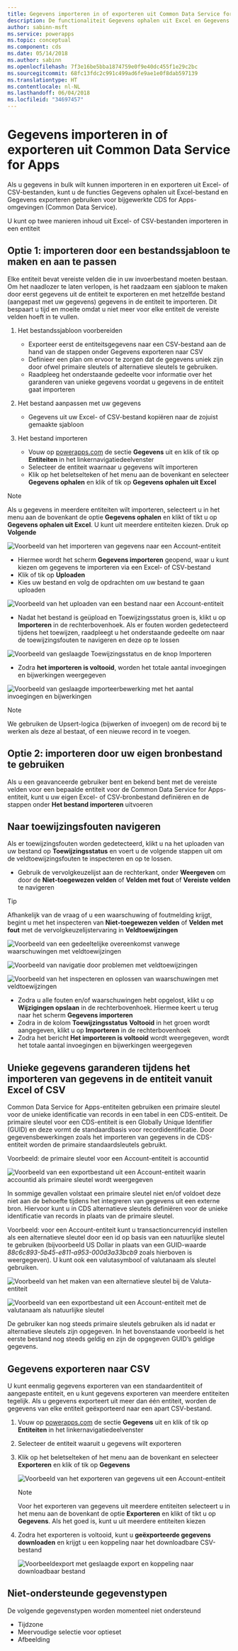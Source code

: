 ```yaml
---
title: Gegevens importeren in of exporteren uit Common Data Service for Apps
description: De functionaliteit Gegevens ophalen uit Excel en Gegevens exporteren gebruiken om gegevens in bulk van en uit Excel- of CSV-bestanden te importeren en exporteren in entiteiten in CDS for Apps (Common Data Service)
author: sabinn-msft
ms.service: powerapps
ms.topic: conceptual
ms.component: cds
ms.date: 05/14/2018
ms.author: sabinn
ms.openlocfilehash: 7f3e16be5bba1874759e0f9e40dc455f1e29c2bc
ms.sourcegitcommit: 68fc13fdc2c991c499ad6fe9ae1e0f8dab597139
ms.translationtype: HT
ms.contentlocale: nl-NL
ms.lasthandoff: 06/04/2018
ms.locfileid: "34697457"
---
```

# <a name="import-or-export-data-from-the-common-data-service-for-apps"></a>Gegevens importeren in of exporteren uit Common Data Service for Apps

Als u gegevens in bulk wilt kunnen importeren in en exporteren uit Excel- of CSV-bestanden, kunt u de functies Gegevens ophalen uit Excel-bestand en Gegevens exporteren gebruiken voor bijgewerkte CDS for Apps-omgevingen (Common Data Service).

U kunt op twee manieren inhoud uit Excel- of CSV-bestanden importeren in een entiteit

## <a name="option-1-import-by-creating-and-modifying-a-file-template"></a>Optie 1: importeren door een bestandssjabloon te maken en aan te passen

Elke entiteit bevat vereiste velden die in uw invoerbestand moeten bestaan. Om het naadlozer te laten verlopen, is het raadzaam een sjabloon te maken door eerst gegevens uit de entiteit te exporteren en met hetzelfde bestand (aangepast met uw gegevens) gegevens in de entiteit te importeren. Dit bespaart u tijd en moeite omdat u niet meer voor elke entiteit de vereiste velden hoeft in te vullen.

1. Het bestandssjabloon voorbereiden

    - Exporteer eerst de entiteitsgegevens naar een CSV-bestand aan de hand van de stappen onder Gegevens exporteren naar CSV
    - Definieer een plan om ervoor te zorgen dat de gegevens uniek zijn door ofwel primaire sleutels of alternatieve sleutels te gebruiken.
    - Raadpleeg het onderstaande gedeelte voor informatie over het garanderen van unieke gegevens voordat u gegevens in de entiteit gaat importeren

1. Het bestand aanpassen met uw gegevens

    - Gegevens uit uw Excel- of CSV-bestand kopiëren naar de zojuist gemaakte sjabloon

1. Het bestand importeren
    - Vouw op [powerapps.com](https://web.powerapps.com/) de sectie **Gegevens** uit en klik of tik op **Entiteiten** in het linkernavigatiedeelvenster
    - Selecteer de entiteit waarnaar u gegevens wilt importeren
    - Klik op het beletselteken of het menu aan de bovenkant en selecteer **Gegevens ophalen** en klik of tik op **Gegevens ophalen uit Excel**

> [!NOTE]
> Als u gegevens in meerdere entiteiten wilt importeren, selecteert u in het menu aan de bovenkant de optie **Gegevens ophalen** en klikt of tikt u op **Gegevens ophalen uit Excel**. U kunt uit meerdere entiteiten kiezen. Druk op **Volgende**

![Voorbeeld van het importeren van gegevens naar een Account-entiteit](./media/data-platform-import-export/import-data-to-account.png)

- Hiermee wordt het scherm **Gegevens importeren** geopend, waar u kunt kiezen om gegevens te importeren via een Excel- of CSV-bestand
- Klik of tik op **Uploaden**
- Kies uw bestand en volg de opdrachten om uw bestand te gaan uploaden

![Voorbeeld van het uploaden van een bestand naar een Account-entiteit](./media/data-platform-import-export/upload-account.png)

- Nadat het bestand is geüpload en Toewijzingsstatus groen is, klikt u op **Importeren** in de rechterbovenhoek. Als er fouten worden gedetecteerd tijdens het toewijzen, raadpleegt u het onderstaande gedeelte om naar de toewijzingsfouten te navigeren en deze op te lossen

![Voorbeeld van geslaagde Toewijzingsstatus en de knop Importeren](./media/data-platform-import-export/success-map-imp.png)

- Zodra **het importeren is voltooid**, worden het totale aantal invoegingen en bijwerkingen weergegeven

![Voorbeeld van geslaagde importeerbewerking met het aantal invoegingen en bijwerkingen](./media/data-platform-import-export/success-imp-insert.png)

> [!NOTE]
> We gebruiken de Upsert-logica (bijwerken of invoegen) om de record bij te werken als deze al bestaat, of een nieuwe record in te voegen.

## <a name="option-2-import-by-bringing-your-own-source-file"></a>Optie 2: importeren door uw eigen bronbestand te gebruiken

Als u een geavanceerde gebruiker bent en bekend bent met de vereiste velden voor een bepaalde entiteit voor de Common Data Service for Apps-entiteit, kunt u uw eigen Excel- of CSV-bronbestand definiëren en de stappen onder **Het bestand importeren** uitvoeren

## <a name="navigating-mapping-errors"></a>Naar toewijzingsfouten navigeren

Als er toewijzingsfouten worden gedetecteerd, klikt u na het uploaden van uw bestand op **Toewijzingsstatus** en voert u de volgende stappen uit om de veldtoewijzingsfouten te inspecteren en op te lossen.

- Gebruik de vervolgkeuzelijst aan de rechterkant, onder **Weergeven** om door de **Niet-toegewezen velden** of **Velden met fout** of **Vereiste velden** te navigeren

> [!TIP]
> Afhankelijk van de vraag of u een waarschuwing of foutmelding krijgt, begint u met het inspecteren van **Niet-toegewezen velden** of **Velden met fout** met de vervolgkeuzelijstervaring in **Veldtoewijzingen**

![Voorbeeld van een gedeeltelijke overeenkomst vanwege waarschuwingen met veldtoewijzingen](./media/data-platform-import-export/partial-match.png)

![Voorbeeld van navigatie door problemen met veldtoewijzingen](./media/data-platform-import-export/navigate-mappings.png)

![ Voorbeeld van het inspecteren en oplossen van waarschuwingen met veldtoewijzingen](./media/data-platform-import-export/inspect-warnings.png)

- Zodra u alle fouten en/of waarschuwingen hebt opgelost, klikt u op **Wijzigingen opslaan** in de rechterbovenhoek. Hiermee keert u terug naar het scherm **Gegevens importeren**
- Zodra in de kolom **Toewijzingsstatus** **Voltooid** in het groen wordt aangegeven, klikt u op **Importeren** in de rechterbovenhoek
- Zodra het bericht **Het importeren is voltooid** wordt weergegeven, wordt het totale aantal invoegingen en bijwerkingen weergegeven

## <a name="ensuring-uniqueness-while-importing-data-into-entity-from-excel-or-csv"></a>Unieke gegevens garanderen tijdens het importeren van gegevens in de entiteit vanuit Excel of CSV

Common Data Service for Apps-entiteiten gebruiken een primaire sleutel voor de unieke identificatie van records in een tabel in een CDS-entiteit. De primaire sleutel voor een CDS-entiteit is een Globally Unique Identifier (GUID) en deze vormt de standaardbasis voor recordidentificatie. Door gegevensbewerkingen zoals het importeren van gegevens in de CDS-entiteit worden de primaire standaardsleutels gebruikt.

Voorbeeld: de primaire sleutel voor een Account-entiteit is accountid

![Voorbeeld van een exportbestand uit een Account-entiteit waarin accountid als primaire sleutel wordt weergegeven](./media/data-platform-import-export/export-pk.png)

In sommige gevallen volstaat een primaire sleutel niet en/of voldoet deze niet aan de behoefte tijdens het integreren van gegevens uit een externe bron. Hiervoor kunt u in CDS alternatieve sleutels definiëren voor de unieke identificatie van records in plaats van de primaire sleutel.

Voorbeeld: voor een Account-entiteit kunt u transactioncurrencyid instellen als een alternatieve sleutel door een id op basis van een natuurlijke sleutel te gebruiken (bijvoorbeeld US Dollar in plaats van een GUID-waarde *88c6c893-5b45-e811-a953-000d3a33bcb9* zoals hierboven is weergegeven). U kunt ook een valutasymbool of valutanaam als sleutel gebruiken.

![Voorbeeld van het maken van een alternatieve sleutel bij de Valuta-entiteit](./media/data-platform-import-export/create-ak.png)

![Voorbeeld van een exportbestand uit een Account-entiteit met de valutanaam als natuurlijke sleutel](./media/data-platform-import-export/export-nk.png)

De gebruiker kan nog steeds primaire sleutels gebruiken als id nadat er alternatieve sleutels zijn opgegeven. In het bovenstaande voorbeeld is het eerste bestand nog steeds geldig en zijn de opgegeven GUID’s geldige gegevens.

## <a name="export-data-to-csv"></a>Gegevens exporteren naar CSV

U kunt eenmalig gegevens exporteren van een standaardentiteit of aangepaste entiteit, en u kunt gegevens exporteren van meerdere entiteiten tegelijk. Als u gegevens exporteert uit meer dan één entiteit, worden de gegevens van elke entiteit geëxporteerd naar een apart CSV-bestand.

1. Vouw op [powerapps.com](https://web.powerapps.com/) de sectie **Gegevens** uit en klik of tik op **Entiteiten** in het linkernavigatiedeelvenster
1. Selecteer de entiteit waaruit u gegevens wilt exporteren
1. Klik op het beletselteken of het menu aan de bovenkant en selecteer **Exporteren** en klik of tik op **Gegevens**

    ![Voorbeeld van het exporteren van gegevens uit een Account-entiteit](./media/data-platform-import-export/export-account.png)

    > [!NOTE]
    > Voor het exporteren van gegevens uit meerdere entiteiten selecteert u in het menu aan de bovenkant de optie **Exporteren** en klikt of tikt u op **Gegevens**. Als het goed is, kunt u uit meerdere entiteiten kiezen

1. Zodra het exporteren is voltooid, kunt u **geëxporteerde gegevens downloaden** en krijgt u een koppeling naar het downloadbare CSV-bestand

    ![Voorbeeldexport met geslaagde export en koppeling naar downloadbaar bestand](./media/data-platform-import-export/export-success.png)

## <a name="unsupported-data-types"></a>Niet-ondersteunde gegevenstypen

De volgende gegevenstypen worden momenteel niet ondersteund

- Tijdzone
- Meervoudige selectie voor optieset
- Afbeelding
